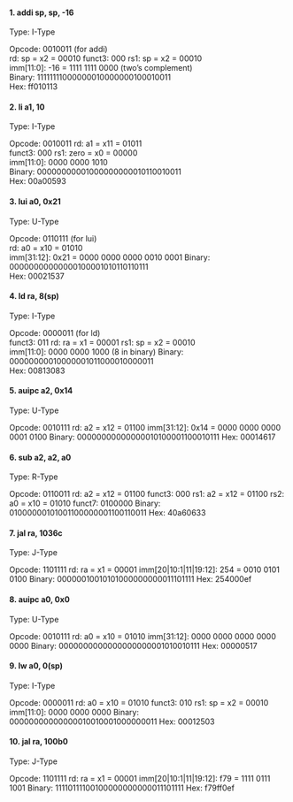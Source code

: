 #### 1. addi sp, sp, -16
Type: I-Type

Opcode: 0010011 (for addi)  
rd: sp = x2 = 00010 
funct3: 000 
rs1: sp = x2 = 00010    
imm[11:0]: -16 = 1111 1111 0000 (two’s complement)  
Binary: 11111111000000010000000100010011    
Hex: ff010113   


#### 2. li a1, 10
Type: I-Type

Opcode: 0010011 
rd: a1 = x11 = 01011    
funct3: 000 
rs1: zero = x0 = 00000  
imm[11:0]: 0000 0000 1010   
Binary: 00000000001000000000010110010011    
Hex: 00a00593   


#### 3. lui a0, 0x21    
Type: U-Type

Opcode: 0110111 (for lui)   
rd: a0 = x10 = 01010    
imm[31:12]: 0x21 = 0000 0000 0000 0010 0001 
Binary: 00000000000000100001010110110111    
Hex: 00021537   


#### 4. ld ra, 8(sp)
Type: I-Type

Opcode: 0000011 (for ld)    
funct3: 011 
rd: ra = x1 = 00001 
rs1: sp = x2 = 00010    
imm[11:0]: 0000 0000 1000 (8 in binary) 
Binary: 00000000010000001011000010000011    
Hex: 00813083   


#### 5. auipc a2, 0x14
Type: U-Type

Opcode: 0010111
rd: a2 = x12 = 01100
imm[31:12]: 0x14 = 0000 0000 0000 0001 0100
Binary: 00000000000000010100001100010111
Hex: 00014617


#### 6. sub a2, a2, a0
Type: R-Type

Opcode: 0110011
rd: a2 = x12 = 01100
funct3: 000
rs1: a2 = x12 = 01100
rs2: a0 = x10 = 01010
funct7: 0100000
Binary: 01000000101001100000001100110011
Hex: 40a60633

#### 7. jal ra, 1036c <memset>
Type: J-Type

Opcode: 1101111
rd: ra = x1 = 00001
imm[20|10:1|11|19:12]: 254 = 0010 0101 0100
Binary: 00000010010101000000000011101111
Hex: 254000ef


#### 8. auipc a0, 0x0
Type: U-Type

Opcode: 0010111
rd: a0 = x10 = 01010
imm[31:12]: 0000 0000 0000 0000 0000
Binary: 0000000000000000000001010010111
Hex: 00000517


#### 9. lw a0, 0(sp)
Type: I-Type

Opcode: 0000011
rd: a0 = x10 = 01010
funct3: 010
rs1: sp = x2 = 00010
imm[11:0]: 0000 0000 0000
Binary: 00000000000000010010001000000011
Hex: 00012503


#### 10. jal ra, 100b0 <main>
Type: J-Type

Opcode: 1101111
rd: ra = x1 = 00001
imm[20|10:1|11|19:12]: f79 = 1111 0111 1001
Binary: 11110111100100000000000011101111
Hex: f79ff0ef
